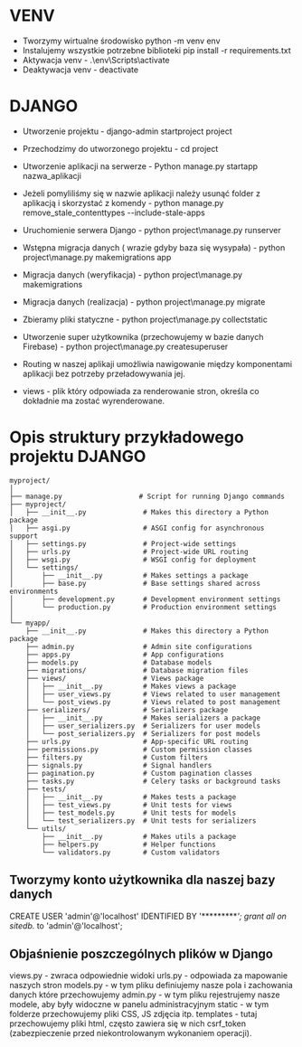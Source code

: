 # VENV
* Tworzymy wirtualne środowisko python -m venv env
* Instalujemy wszystkie potrzebne biblioteki pip install -r requirements.txt
* Aktywacja venv -  .\env\Scripts\activate   
* Deaktywacja venv - deactivate 

# DJANGO
* Utworzenie projektu - django-admin startproject project
* Przechodzimy do utworzonego projektu - cd project
* Utworzenie aplikacji na serwerze - Python manage.py startapp nazwa_aplikacji
* Jeżeli pomyliliśmy się w nazwie aplikacji należy usunąć folder z aplikacją i
skorzystać z komendy -  python manage.py remove_stale_contenttypes --include-stale-apps
* Uruchomienie serwera Django - python project\manage.py runserver 
* Wstępna migracja danych ( wrazie gdyby baza się wysypała) -  python project\manage.py makemigrations app
* Migracja danych (weryfikacja) - python project\manage.py makemigrations 
* Migracja danych (realizacja) - python project\manage.py migrate
* Zbieramy pliki statyczne - python project\manage.py collectstatic  
* Utworzenie super użytkownika (przechowujemy w bazie danych Firebase)  - python project\manage.py createsuperuser

* Routing w naszej aplikaji umożliwia nawigowanie między komponentami 
aplikacji bez potrzeby przeładowywania jej.

* views - plik który odpowiada za renderowanie stron, określa
co dokładnie ma zostać wyrenderowane. 


# Opis struktury przykładowego projektu DJANGO 
```
myproject/
│
├── manage.py                   # Script for running Django commands
├── myproject/
│   ├── __init__.py              # Makes this directory a Python package
│   ├── asgi.py                  # ASGI config for asynchronous support
│   ├── settings.py              # Project-wide settings
│   ├── urls.py                  # Project-wide URL routing
│   ├── wsgi.py                  # WSGI config for deployment
│   └── settings/
│       ├── __init__.py          # Makes settings a package
│       ├── base.py              # Base settings shared across environments
│       ├── development.py       # Development environment settings
│       └── production.py        # Production environment settings
│
└── myapp/
    ├── __init__.py              # Makes this directory a Python package
    ├── admin.py                 # Admin site configurations
    ├── apps.py                  # App configurations
    ├── models.py                # Database models
    ├── migrations/              # Database migration files
    ├── views/                   # Views package
    │   ├── __init__.py          # Makes views a package
    │   ├── user_views.py        # Views related to user management
    │   └── post_views.py        # Views related to post management
    ├── serializers/             # Serializers package
    │   ├── __init__.py          # Makes serializers a package
    │   ├── user_serializers.py  # Serializers for user models
    │   └── post_serializers.py  # Serializers for post models
    ├── urls.py                  # App-specific URL routing
    ├── permissions.py           # Custom permission classes
    ├── filters.py               # Custom filters
    ├── signals.py               # Signal handlers
    ├── pagination.py            # Custom pagination classes
    ├── tasks.py                 # Celery tasks or background tasks
    ├── tests/
    │   ├── __init__.py          # Makes tests a package
    │   ├── test_views.py        # Unit tests for views
    │   ├── test_models.py       # Unit tests for models
    │   └── test_serializers.py  # Unit tests for serializers
    └── utils/
        ├── __init__.py          # Makes utils a package
        ├── helpers.py           # Helper functions
        └── validators.py        # Custom validators
```

## Tworzymy konto użytkownika dla naszej bazy danych
CREATE USER 'admin'@'localhost' IDENTIFIED BY '**********';
grant all on sitedb.* to 'admin'@'localhost';

## Objaśnienie poszczególnych plików w Django 
views.py - zwraca odpowiednie widoki
urls.py - odpowiada za mapowanie naszych stron 
models.py - w tym pliku definiujemy nasze pola i zachowania danych które przechowujemy 
admin.py - w tym pliku rejestrujemy nasze modele, aby  były widoczne w panelu administracyjnym 
static -  w tym folderze przechowujemy pliki CSS, JS zdjęcia itp. 
templates - tutaj przechowujemy pliki html, często zawiera się w nich csrf_token (zabezpieczenie przed niekontrolowanym wykonaniem operacji).
